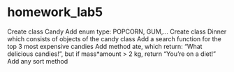# homework_lab5

Create class Candy
Add enum type: POPCORN, GUM,...
Create class Dinner which consists of objects of the candy class
Add a search function for the top 3 most expensive candies
Add method ate, which return: “What delicious candies!”,
but if mass*amount > 2 kg, return “You’re on a diet!”
Add any sort method
